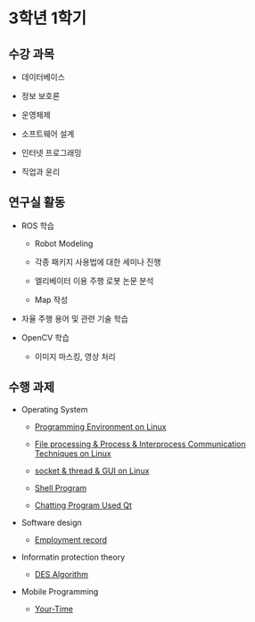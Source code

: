 # 3학년 1학기

## 수강 과목
- 데이터베이스

- 정보 보호론

- 운영체제

- 소프트웨어 설계

- 인터넷 프로그래밍

- 직업과 윤리

## 연구실 활동

- ROS 학습
  - Robot Modeling
  
  - 각종 패키지 사용법에 대한 세미나 진행
  - 엘리베이터 이용 주행 로봇 논문 분석
  - Map 작성

- 자율 주행 용어 및 관련 기술 학습

- OpenCV 학습

  - 이미지 마스킹, 영상 처리


## 수행 과제
- Operating System

  - [Programming Environment on Linux](https://github.com/yongjjang/Lab2)
  
  - [File processing & Process & Interprocess Communication Techniques on Linux](https://github.com/yongjjang/Lab3)
  - [socket & thread & GUI on Linux](https://github.com/yongjjang/Lab4)
  - [Shell Program](https://github.com/yongjjang/Shell-Program)
  - [Chatting Program Used Qt](https://github.com/yongjjang/Chatting-Program)
- Software design
  - [Employment record](https://github.com/yongjjang/Employee-management-system)

- Informatin protection theory
  - [DES Algorithm]()

- Mobile Programming
  - [Your-Time](https://github.com/jeonseun/YourTime-website)

